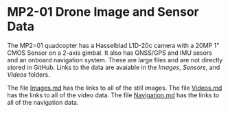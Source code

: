 # MP2-01 Drone Image and Sensor Data
The MP2=01 quadcopter has a Hasselblad L1D-20c camera with a 20MP 1” CMOS Sensor on a 2-axis gimbal. It also has GNSS/GPS and IMU sesors and an onboard navigation system. These are large files and are not directly stored in GitHub. Links to the data are avaiable in the *Images*, *Sensors*, and *Videos* folders.

The file [Images.md](images.md) has the links to all of the still images.
The file [Videos.md](videos.md) has the links to all of the video data.
The file [Navigation.md](navigation.md) has the links to all of the navigation data.

